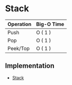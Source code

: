 # Stack

| Operation 	 | Big-O Time  	 |
|-------------|---------------|
| Push 	      | O ( 1 )  	    |
| Pop 	       | O ( 1 )  	    |
| Peek/Top 	  | O ( 1 )  	    |

## Implementation
- [Stack](implementations/stack.py)
